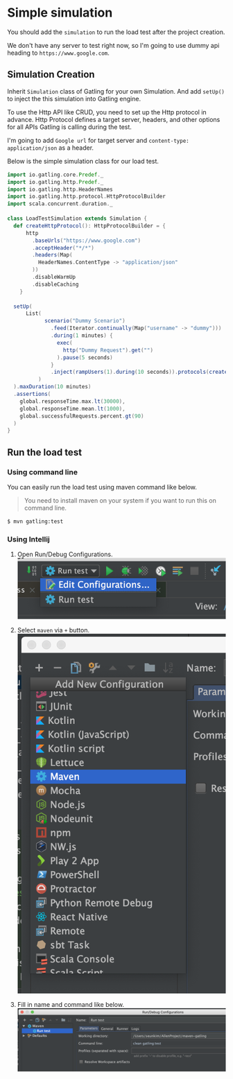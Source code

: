 # Simple simulation
You should add the `simulation` to run the load test after the project creation. 

We don't have any server to test right now, so I'm going to use dummy api heading to `https://www.google.com`.

## Simulation Creation

Inherit `Simulation` class of Gatling for your own Simulation. And add `setUp()` to inject the this simulation
into Gatling engine.

To use the Http API like CRUD, you need to set up the Http protocol in advance. 
Http Protocol defines a target server, headers, and other options for all APIs Gatling is calling during the test.

I'm going to add `Google url` for target server and `content-type: application/json` as a header.

Below is the simple simulation class for our load test. 

```scala
import io.gatling.core.Predef._
import io.gatling.http.Predef._
import io.gatling.http.HeaderNames
import io.gatling.http.protocol.HttpProtocolBuilder
import scala.concurrent.duration._

class LoadTestSimulation extends Simulation {
  def createHttpProtocol(): HttpProtocolBuilder = {
      http
        .baseUrls("https://www.google.com")
        .acceptHeader("*/*")
        .headers(Map(
          HeaderNames.ContentType -> "application/json"
        ))
        .disableWarmUp
        .disableCaching
    }
  
  setUp(
      List(
            scenario("Dummy Scenario")
              .feed(Iterator.continually(Map("username" -> "dummy")))
              .during(1 minutes) {
                exec(
                  http("Dummy Request").get("")
                ).pause(5 seconds)
              }
              .inject(rampUsers(1).during(10 seconds)).protocols(createHttpProtocol())
          )
  ).maxDuration(10 minutes)
  .assertions(
    global.responseTime.max.lt(30000),
    global.responseTime.mean.lt(1000),
    global.successfulRequests.percent.gt(90)
  )
}
``` 

## Run the load test

### Using command line
You can easily run the load test using maven command like below.

> You need to install maven on your system if you want to run this on command line. 

```bash
$ mvn gatling:test
```

### Using Intellij 

1. Open Run/Debug Configurations.
![open_run_configuration](../images/intellij_run_configuration1.png)

2. Select `maven` via `+` button.
![select_maven_via_plus](../images/intellij_run_configuration2.png)

3. Fill in name and command like below.
![add_gatling_run_command](../images/intellij_run_configuration3.png)